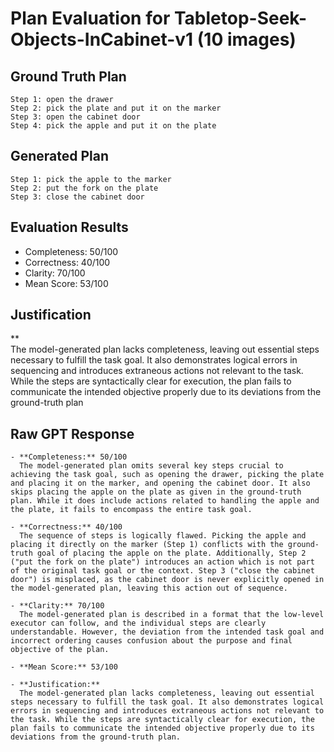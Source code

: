 # Plan Evaluation for Tabletop-Seek-Objects-InCabinet-v1 (10 images)

## Ground Truth Plan
```
Step 1: open the drawer
Step 2: pick the plate and put it on the marker
Step 3: open the cabinet door
Step 4: pick the apple and put it on the plate
```

## Generated Plan
```
Step 1: pick the apple to the marker
Step 2: put the fork on the plate
Step 3: close the cabinet door
```

## Evaluation Results
- Completeness: 50/100
- Correctness: 40/100
- Clarity: 70/100
- Mean Score: 53/100

## Justification
**  
  The model-generated plan lacks completeness, leaving out essential steps necessary to fulfill the task goal. It also demonstrates logical errors in sequencing and introduces extraneous actions not relevant to the task. While the steps are syntactically clear for execution, the plan fails to communicate the intended objective properly due to its deviations from the ground-truth plan

## Raw GPT Response
```
- **Completeness:** 50/100  
  The model-generated plan omits several key steps crucial to achieving the task goal, such as opening the drawer, picking the plate and placing it on the marker, and opening the cabinet door. It also skips placing the apple on the plate as given in the ground-truth plan. While it does include actions related to handling the apple and the plate, it fails to encompass the entire task goal.

- **Correctness:** 40/100  
  The sequence of steps is logically flawed. Picking the apple and placing it directly on the marker (Step 1) conflicts with the ground-truth goal of placing the apple on the plate. Additionally, Step 2 ("put the fork on the plate") introduces an action which is not part of the original task goal or the context. Step 3 ("close the cabinet door") is misplaced, as the cabinet door is never explicitly opened in the model-generated plan, leaving this action out of sequence.

- **Clarity:** 70/100  
  The model-generated plan is described in a format that the low-level executor can follow, and the individual steps are clearly understandable. However, the deviation from the intended task goal and incorrect ordering causes confusion about the purpose and final objective of the plan.

- **Mean Score:** 53/100  

- **Justification:**  
  The model-generated plan lacks completeness, leaving out essential steps necessary to fulfill the task goal. It also demonstrates logical errors in sequencing and introduces extraneous actions not relevant to the task. While the steps are syntactically clear for execution, the plan fails to communicate the intended objective properly due to its deviations from the ground-truth plan.
```
